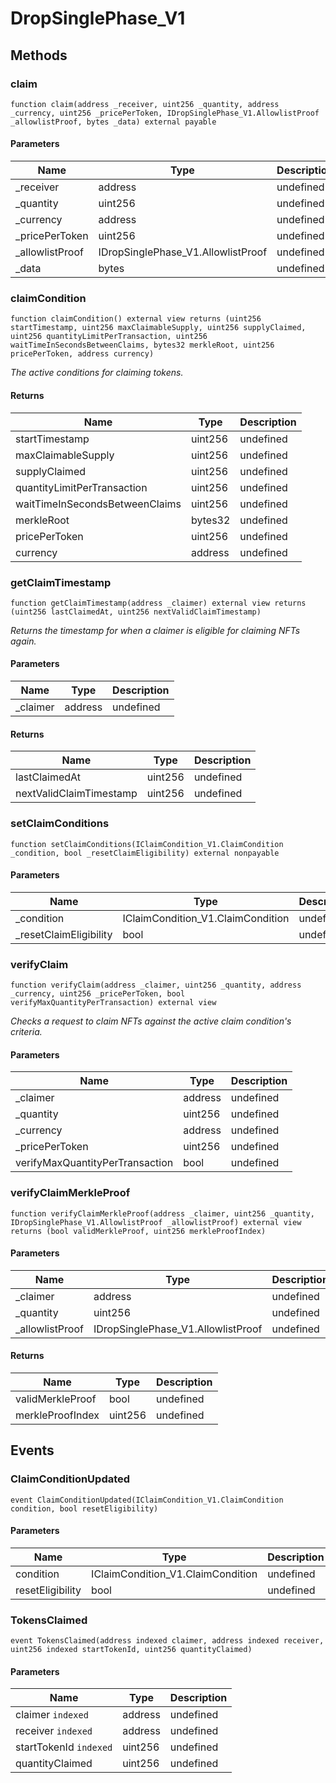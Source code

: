 # DropSinglePhase_V1









## Methods

### claim

```solidity
function claim(address _receiver, uint256 _quantity, address _currency, uint256 _pricePerToken, IDropSinglePhase_V1.AllowlistProof _allowlistProof, bytes _data) external payable
```





#### Parameters

| Name | Type | Description |
|---|---|---|
| _receiver | address | undefined |
| _quantity | uint256 | undefined |
| _currency | address | undefined |
| _pricePerToken | uint256 | undefined |
| _allowlistProof | IDropSinglePhase_V1.AllowlistProof | undefined |
| _data | bytes | undefined |

### claimCondition

```solidity
function claimCondition() external view returns (uint256 startTimestamp, uint256 maxClaimableSupply, uint256 supplyClaimed, uint256 quantityLimitPerTransaction, uint256 waitTimeInSecondsBetweenClaims, bytes32 merkleRoot, uint256 pricePerToken, address currency)
```



*The active conditions for claiming tokens.*


#### Returns

| Name | Type | Description |
|---|---|---|
| startTimestamp | uint256 | undefined |
| maxClaimableSupply | uint256 | undefined |
| supplyClaimed | uint256 | undefined |
| quantityLimitPerTransaction | uint256 | undefined |
| waitTimeInSecondsBetweenClaims | uint256 | undefined |
| merkleRoot | bytes32 | undefined |
| pricePerToken | uint256 | undefined |
| currency | address | undefined |

### getClaimTimestamp

```solidity
function getClaimTimestamp(address _claimer) external view returns (uint256 lastClaimedAt, uint256 nextValidClaimTimestamp)
```



*Returns the timestamp for when a claimer is eligible for claiming NFTs again.*

#### Parameters

| Name | Type | Description |
|---|---|---|
| _claimer | address | undefined |

#### Returns

| Name | Type | Description |
|---|---|---|
| lastClaimedAt | uint256 | undefined |
| nextValidClaimTimestamp | uint256 | undefined |

### setClaimConditions

```solidity
function setClaimConditions(IClaimCondition_V1.ClaimCondition _condition, bool _resetClaimEligibility) external nonpayable
```





#### Parameters

| Name | Type | Description |
|---|---|---|
| _condition | IClaimCondition_V1.ClaimCondition | undefined |
| _resetClaimEligibility | bool | undefined |

### verifyClaim

```solidity
function verifyClaim(address _claimer, uint256 _quantity, address _currency, uint256 _pricePerToken, bool verifyMaxQuantityPerTransaction) external view
```



*Checks a request to claim NFTs against the active claim condition&#39;s criteria.*

#### Parameters

| Name | Type | Description |
|---|---|---|
| _claimer | address | undefined |
| _quantity | uint256 | undefined |
| _currency | address | undefined |
| _pricePerToken | uint256 | undefined |
| verifyMaxQuantityPerTransaction | bool | undefined |

### verifyClaimMerkleProof

```solidity
function verifyClaimMerkleProof(address _claimer, uint256 _quantity, IDropSinglePhase_V1.AllowlistProof _allowlistProof) external view returns (bool validMerkleProof, uint256 merkleProofIndex)
```





#### Parameters

| Name | Type | Description |
|---|---|---|
| _claimer | address | undefined |
| _quantity | uint256 | undefined |
| _allowlistProof | IDropSinglePhase_V1.AllowlistProof | undefined |

#### Returns

| Name | Type | Description |
|---|---|---|
| validMerkleProof | bool | undefined |
| merkleProofIndex | uint256 | undefined |



## Events

### ClaimConditionUpdated

```solidity
event ClaimConditionUpdated(IClaimCondition_V1.ClaimCondition condition, bool resetEligibility)
```





#### Parameters

| Name | Type | Description |
|---|---|---|
| condition  | IClaimCondition_V1.ClaimCondition | undefined |
| resetEligibility  | bool | undefined |

### TokensClaimed

```solidity
event TokensClaimed(address indexed claimer, address indexed receiver, uint256 indexed startTokenId, uint256 quantityClaimed)
```





#### Parameters

| Name | Type | Description |
|---|---|---|
| claimer `indexed` | address | undefined |
| receiver `indexed` | address | undefined |
| startTokenId `indexed` | uint256 | undefined |
| quantityClaimed  | uint256 | undefined |



